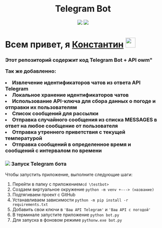 <!-- Заголовок -->
<h1 align="center">
  <br>
   Telegram Bot
  <br>
</h1>
<!-- Описание -->
<p align="center">
  <a href="https://github.com/blackcater/blackcater/raw/main/images/Hi.gif" target="_blank">

  </a>
</p>
<!-- Иконки -->
<p align="center">
  <img src="https://img.shields.io/badge/ API-owm-green">
  <img src="https://img.shields.io/badge/Python-3.10.7-blue">
</p>

 <div>
      <h1>Всем привет, я <a href="https://www.gilmanov.net/" target="_blank">Константин</a> <img src="https://github.com/blackcater/blackcater/raw/main/images/Hi.gif" height="32"/></h1>
      <h3>Этот репозиторий содержит код Telegram Bot + API owm"
<p>Так же добавленно:
        <li>Извлечение идентификаторов чатов из ответа API Telegram</li>
        <li>Локальное хранение идентификаторов чатов</li>
        <li>Использование API-ключа для сбора данных о погоде и отправки их пользователям</li>
        <li>Список сообщений для рассылки</li>
        <li>Отправка случайного сообщения из списка MESSAGES в ответ на любое сообщение от пользователя</li>
        <li>Отправка утреннего приветствия с текущей температурой</li>
        <liВозможность играть в игру "Камень-ножницы-бумага" по ключевому слову "игра"</li>
        <li>Отправка сообщений в определенное время и сообщений с интервалом по времени</li></h3>

<h3><img src="https://img.icons8.com/color/48/000000/rocket--v1.png"/> Запуск Telegram бота</h3>
<p>Чтобы запустить приложение, выполните следующие шаги:</p>
<ol>

<li>Перейти в папку с приложением<code>cd \testbot></code></li>
<li>Создаем виртуальное окружение  <code>python -m venv +---> (название)</code></li>
<li>Подтягиваем проект с GitHub</li>
<li>Устанавливаем зависимости <code>python -m pip install -r requirements.txt</code></li>
<li>Добавить свои ключи в <code>'Ваш API Telegram'</code> и <code>'Ваш API с погодой'</code></li>
<li>В терминале запустите приложение <code>python bot.py</code></li>
<li>Для запуска в фоновом режиме <code>pythonw.exe bot.py</code></li>
</ol>
